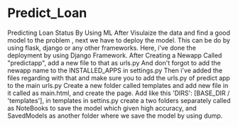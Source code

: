 # Predict_Loan
Predicting Loan Status By Using ML
After Visulaize the data and find a good model to the problem , next we have to deploy the model.
This can be do by using flask, django or any other frameworks.
Here, i've done the deployment by using Django Framework.
After Creating a Newapp Called "predictapp", add a new file to that as urls.py
And don't forgot to add the newapp name to the INSTALLED_APPS in settings.py
Then i've added the files  regarding with that and make sure you to add the urls.py of predict app to the main urls.py
Create a new folder called templates and add new file in it called as main.html, and create the page.
Add like this 'DIRS': [BASE_DIR / 'templates'], in templates in settins.py
create a two folders separately called as NoteBooks to save the model which given high accuracy, and SavedModels as another folder where we save the model by using dump.

